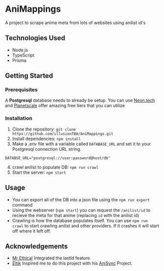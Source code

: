 # AniMappings

A project to scrape anime meta from lots of websites using anilist id's

## Technologies Used

- Node.js
- TypeScript
- Prisma

## Getting Started

### Prerequisites

A **Postgresql** database needs to already be setup. You can use [Neon.tech](https://neon.tech/) and [Planetscale](https://planetscale.com/) offer amazing free tiers that you can utilize

### Installation

1. Clone the repository: `git clone https://github.com/illusionTBA/AniMappings.git`
2. Install dependencies: `npm install`
3. Make a .env file with a variable called `DATABASE_URL` and set it to your Postgresql connection URL string.

```
DATABSE_URL="postgresql://user:password@host/db"
```

4. crawl anilist to populate DB: `npm run crawl`
5. Start the server: `npm start`

## Usage

- You can export all of the DB into a json file using the `npm run export` command
- Using the webserver (`npm start`) you can request the `/anilist/id` to recieve the meta for that anime (replacing `id` with the anilist id)
- Crawling is how the database populates itself. You can use `npm run crawl` to start crawling anilist and other providers. If it crashes it will start off where it left off.

## Acknowledgements

- [Mr Ethical](https://github.com/MrEthical06) Integrated the lastId feature.
- [Eltik](https://github.com/eltik) Inspired me to do this project with his [AniSync](https://github.com/Eltik/AniSync) Project.

